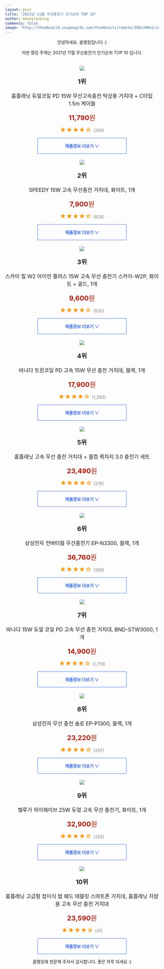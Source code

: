 ```yaml
--- 
layout: post 
title: "2021년 11월 무선충전기 인기순위 TOP 10" 
author: honeyranking 
comments: false 
image: "http://thumbnail8.coupangcdn.com/thumbnails/remote/300x300ex/image/retail/images/613705268038891-738a0941-6567-4523-b55c-4d59e59fbbf7.jpg" 
--- 
```

<p style="text-align: center;">안녕하세요. 꿀랭킹입니다 :)</p> <p style="text-align: center;">이번 랭킹 주제는 2021년 11월 무선충전기 인기순위 TOP 10 입니다.</p><center><img src="http://thumbnail8.coupangcdn.com/thumbnails/remote/300x300ex/image/retail/images/613705268038891-738a0941-6567-4523-b55c-4d59e59fbbf7.jpg" style="margin-top:20px" /></center> <p style="text-align: center; font-size: 20px"><b>1위</b></p> <p style="text-align: center; font-size: 17px">홈플래닛 듀얼코일 PD 15W 무선고속충전 탁상용 거치대 + C타입 1.5m 케이블</p> <p style="text-align: center;"><span style="color: #b61800; font-size: 22px;"><b>11,790</b>원</span></p> <p style="text-align: center;"><span style="color: #ff9600; font-size: 20px;">★★★★☆ </span><span style="color: #878787;">(299)</span></p> <center><a href="https://coupa.ng/b9RLij"> <div style="font-size: 14px; display: inline-block; padding: 15px 90px; color: #346aff; border-radius: 2px; border: 1px solid #346aff; cursor: pointer;"><b>제품정보 더보기 &or;</b></div> </a></center><center><img src="http://thumbnail9.coupangcdn.com/thumbnails/remote/300x300ex/image/retail/images/358304880525549-f4a52bb8-f426-4a9e-894c-42cfb62db8fb.jpg" style="margin-top:20px" /></center> <p style="text-align: center; font-size: 20px"><b>2위</b></p> <p style="text-align: center; font-size: 17px">SPEEDY 15W 고속 무선충전 거치대, 화이트, 1개</p> <p style="text-align: center;"><span style="color: #b61800; font-size: 22px;"><b>7,900</b>원</span></p> <p style="text-align: center;"><span style="color: #ff9600; font-size: 20px;">★★★★☆ </span><span style="color: #878787;">(828)</span></p> <center><a href="https://coupa.ng/b9RLin"> <div style="font-size: 14px; display: inline-block; padding: 15px 90px; color: #346aff; border-radius: 2px; border: 1px solid #346aff; cursor: pointer;"><b>제품정보 더보기 &or;</b></div> </a></center><center><img src="http://thumbnail10.coupangcdn.com/thumbnails/remote/300x300ex/image/retail/images/199175163393340-3d119875-001a-4e74-b089-b5217e065c1d.png" style="margin-top:20px" /></center> <p style="text-align: center; font-size: 20px"><b>3위</b></p> <p style="text-align: center; font-size: 17px">스카이 필 W2 아이언 플러스 15W 고속 무선 충전기 스카이-W2P, 화이트 + 골드, 1개</p> <p style="text-align: center;"><span style="color: #b61800; font-size: 22px;"><b>9,600</b>원</span></p> <p style="text-align: center;"><span style="color: #ff9600; font-size: 20px;">★★★★☆ </span><span style="color: #878787;">(930)</span></p> <center><a href="https://coupa.ng/b9RLiq"> <div style="font-size: 14px; display: inline-block; padding: 15px 90px; color: #346aff; border-radius: 2px; border: 1px solid #346aff; cursor: pointer;"><b>제품정보 더보기 &or;</b></div> </a></center><center><img src="http://thumbnail8.coupangcdn.com/thumbnails/remote/300x300ex/image/retail/images/2020/04/24/9/3/07d05ce0-a321-4423-b506-2362f9d406e8.jpg" style="margin-top:20px" /></center> <p style="text-align: center; font-size: 20px"><b>4위</b></p> <p style="text-align: center; font-size: 17px">바나다 트윈코일 PD 고속 15W 무선 충전 거치대, 블랙, 1개</p> <p style="text-align: center;"><span style="color: #b61800; font-size: 22px;"><b>17,900</b>원</span></p> <p style="text-align: center;"><span style="color: #ff9600; font-size: 20px;">★★★★☆ </span><span style="color: #878787;">(1,393)</span></p> <center><a href="https://coupa.ng/b9RLis"> <div style="font-size: 14px; display: inline-block; padding: 15px 90px; color: #346aff; border-radius: 2px; border: 1px solid #346aff; cursor: pointer;"><b>제품정보 더보기 &or;</b></div> </a></center><center><img src="http://thumbnail10.coupangcdn.com/thumbnails/remote/300x300ex/image/retail/images/21353772733886-5e421b42-5eb8-468e-8745-2963127ecb14.jpg" style="margin-top:20px" /></center> <p style="text-align: center; font-size: 20px"><b>5위</b></p> <p style="text-align: center; font-size: 17px">홈플래닛 고속 무선 충전 거치대 + 퀄컴 퀵차지 3.0 충전기 세트</p> <p style="text-align: center;"><span style="color: #b61800; font-size: 22px;"><b>23,490</b>원</span></p> <p style="text-align: center;"><span style="color: #ff9600; font-size: 20px;">★★★★☆ </span><span style="color: #878787;">(219)</span></p> <center><a href="https://coupa.ng/b9RLiw"> <div style="font-size: 14px; display: inline-block; padding: 15px 90px; color: #346aff; border-radius: 2px; border: 1px solid #346aff; cursor: pointer;"><b>제품정보 더보기 &or;</b></div> </a></center><center><img src="http://thumbnail10.coupangcdn.com/thumbnails/remote/300x300ex/image/retail/images/2020/08/25/13/6/1fc29402-fae9-46bf-8ca7-8bff2dbbd339.jpg" style="margin-top:20px" /></center> <p style="text-align: center; font-size: 20px"><b>6위</b></p> <p style="text-align: center; font-size: 17px">삼성전자 컨버터블 무선충전기 EP-N3300, 블랙, 1개</p> <p style="text-align: center;"><span style="color: #b61800; font-size: 22px;"><b>36,760</b>원</span></p> <p style="text-align: center;"><span style="color: #ff9600; font-size: 20px;">★★★★☆ </span><span style="color: #878787;">(389)</span></p> <center><a href="https://coupa.ng/b9RLiz"> <div style="font-size: 14px; display: inline-block; padding: 15px 90px; color: #346aff; border-radius: 2px; border: 1px solid #346aff; cursor: pointer;"><b>제품정보 더보기 &or;</b></div> </a></center><center><img src="http://thumbnail8.coupangcdn.com/thumbnails/remote/300x300ex/image/retail/images/1046088347152259-ac02ddbb-1f55-446f-961b-bf1617275b2e.jpg" style="margin-top:20px" /></center> <p style="text-align: center; font-size: 20px"><b>7위</b></p> <p style="text-align: center; font-size: 17px">바나다 15W 듀얼 코일 PD 고속 무선 충전 거치대, BND-STW3000, 1개</p> <p style="text-align: center;"><span style="color: #b61800; font-size: 22px;"><b>14,900</b>원</span></p> <p style="text-align: center;"><span style="color: #ff9600; font-size: 20px;">★★★★☆ </span><span style="color: #878787;">(1,719)</span></p> <center><a href="https://coupa.ng/b9RLiC"> <div style="font-size: 14px; display: inline-block; padding: 15px 90px; color: #346aff; border-radius: 2px; border: 1px solid #346aff; cursor: pointer;"><b>제품정보 더보기 &or;</b></div> </a></center><center><img src="http://thumbnail10.coupangcdn.com/thumbnails/remote/300x300ex/image/retail/images/2021/02/02/18/0/e2830399-1428-47f4-b34f-c275672022f1.jpg" style="margin-top:20px" /></center> <p style="text-align: center; font-size: 20px"><b>8위</b></p> <p style="text-align: center; font-size: 17px">삼성전자 무선 충전 솔로 EP-P1300, 블랙, 1개</p> <p style="text-align: center;"><span style="color: #b61800; font-size: 22px;"><b>23,220</b>원</span></p> <p style="text-align: center;"><span style="color: #ff9600; font-size: 20px;">★★★★☆ </span><span style="color: #878787;">(297)</span></p> <center><a href="https://coupa.ng/b9RLiE"> <div style="font-size: 14px; display: inline-block; padding: 15px 90px; color: #346aff; border-radius: 2px; border: 1px solid #346aff; cursor: pointer;"><b>제품정보 더보기 &or;</b></div> </a></center><center><img src="http://thumbnail6.coupangcdn.com/thumbnails/remote/300x300ex/image/retail/images/2021/03/23/10/2/61922c5e-b844-4bad-b504-33506c8e20cb.jpg" style="margin-top:20px" /></center> <p style="text-align: center; font-size: 20px"><b>9위</b></p> <p style="text-align: center; font-size: 17px">벨루가 하이웨이브 25W 듀얼 고속 무선 충전기, 화이트, 1개</p> <p style="text-align: center;"><span style="color: #b61800; font-size: 22px;"><b>32,900</b>원</span></p> <p style="text-align: center;"><span style="color: #ff9600; font-size: 20px;">★★★★☆ </span><span style="color: #878787;">(255)</span></p> <center><a href="https://coupa.ng/b9RLiG"> <div style="font-size: 14px; display: inline-block; padding: 15px 90px; color: #346aff; border-radius: 2px; border: 1px solid #346aff; cursor: pointer;"><b>제품정보 더보기 &or;</b></div> </a></center><center><img src="http://thumbnail9.coupangcdn.com/thumbnails/remote/300x300ex/image/retail/images/21423768590684-b4e72ad8-069a-417e-bab0-c92dc8fda5d8.jpg" style="margin-top:20px" /></center> <p style="text-align: center; font-size: 20px"><b>10위</b></p> <p style="text-align: center; font-size: 17px">홈플래닛 고급형 접이식 탭 패드 태블릿 스마트폰 거치대, 홈플래닛 차량용 고속 무선 충전 거치대</p> <p style="text-align: center;"><span style="color: #b61800; font-size: 22px;"><b>23,590</b>원</span></p> <p style="text-align: center;"><span style="color: #ff9600; font-size: 20px;">★★★★☆ </span><span style="color: #878787;">(41)</span></p> <center><a href="https://coupa.ng/b9RLiK"> <div style="font-size: 14px; display: inline-block; padding: 15px 90px; color: #346aff; border-radius: 2px; border: 1px solid #346aff; cursor: pointer;"><b>제품정보 더보기 &or;</b></div> </a></center> <p style="text-align: center;">꿀랭킹에 방문해 주셔서 감사합니다. 좋은 하루 되세요 :)</p>
